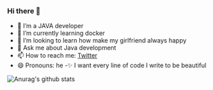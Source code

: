 ### Hi there 👋

- 🔭 I’m a JAVA developer
- 🌱 I’m currently learning docker
- 👯 I’m looking to learn how make my girlfriend always happy
- 💬 Ask me about Java development
- 📫 How to reach me: [Twitter](https://twitter.com/0xedson)
- 😄 Pronouns: he
-✨ I want every line of code I write to be beautiful

![Anurag's github stats](https://github-readme-stats.vercel.app/api?username=jiaokeqing&show_icons=true)

